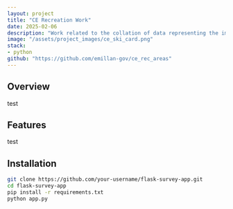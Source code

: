 ```yaml
---
layout: project
title: "CE Recreation Work"
date: 2025-02-06
description: "Work related to the collation of data representing the impact of recreation on BC's Landscape. For Integration with the Cumulative Effects Human Disturbance Initiative"
image: "/assets/project_images/ce_ski_card.png"
stack:
- python
github: "https://github.com/emillan-gov/ce_rec_areas"
---
```


## Overview
test

## Features
test

## Installation
```bash
git clone https://github.com/your-username/flask-survey-app.git
cd flask-survey-app
pip install -r requirements.txt
python app.py
